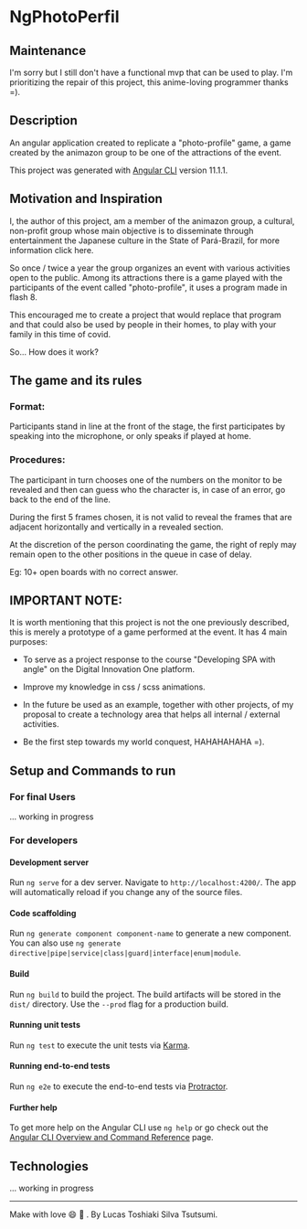 # NgPhotoPerfil

## Maintenance

I'm sorry but I still don't have a functional mvp that can be used to play. I'm prioritizing the repair of this project,
this anime-loving programmer thanks =).

## Description

An angular application created to replicate a "photo-profile" game, a game created by the animazon group to be one of
the attractions of the event.

This project was generated with [Angular CLI](https://github.com/angular/angular-cli) version 11.1.1.

## Motivation and Inspiration

I, the author of this project, am a member of the animazon group, a cultural, non-profit group whose main objective is
to disseminate through entertainment the Japanese culture in the State of Pará-Brazil, for more information click here.

So once / twice a year the group organizes an event with various activities open to the public. Among its attractions
there is a game played with the participants of the event called "photo-profile", it uses a program made in flash 8.

This encouraged me to create a project that would replace that program and that could also be used by people in their
homes, to play with your family in this time of covid.

So... How does it work?

## The game and its rules

### Format:

Participants stand in line at the front of the stage, the first participates by speaking into the microphone, or only
speaks if played at home.

### Procedures:

The participant in turn chooses one of the numbers on the monitor to be revealed and then can guess who the character
is, in case of an error, go back to the end of the line.

During the first 5 frames chosen, it is not valid to reveal the frames that are adjacent horizontally and vertically in
a revealed section.

At the discretion of the person coordinating the game, the right of reply may remain open to the other positions in the
queue in case of delay.

Eg: 10+ open boards with no correct answer.

## IMPORTANT NOTE:

It is worth mentioning that this project is not the one previously described, this is merely a prototype of a game
performed at the event. It has 4 main purposes:

- To serve as a project response to the course "Developing SPA with angle" on the Digital Innovation One platform.

- Improve my knowledge in css / scss animations.

- In the future be used as an example, together with other projects, of my proposal to create a technology area that
  helps all internal / external activities.

- Be the first step towards my world conquest, HAHAHAHAHA =).

## Setup and Commands to run
### For final Users
... working in progress

### For developers

#### Development server

Run `ng serve` for a dev server. Navigate to `http://localhost:4200/`. The app will automatically reload if you change
any of the source files.

#### Code scaffolding

Run `ng generate component component-name` to generate a new component. You can also
use `ng generate directive|pipe|service|class|guard|interface|enum|module`.

#### Build

Run `ng build` to build the project. The build artifacts will be stored in the `dist/` directory. Use the `--prod` flag
for a production build.

#### Running unit tests

Run `ng test` to execute the unit tests via [Karma](https://karma-runner.github.io).

#### Running end-to-end tests

Run `ng e2e` to execute the end-to-end tests via [Protractor](http://www.protractortest.org/).

#### Further help

To get more help on the Angular CLI use `ng help` or go check out
the [Angular CLI Overview and Command Reference](https://angular.io/cli) page.

## Technologies
... working in progress

---
Make with love :smile: :yellow_heart: .
By Lucas Toshiaki Silva Tsutsumi.

